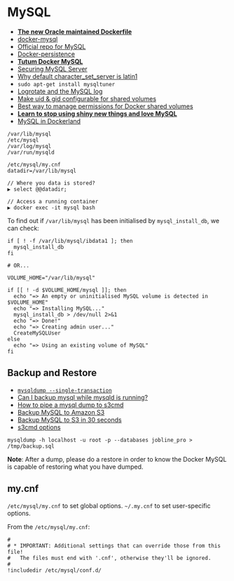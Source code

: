 # MySQL

* [**The new Oracle maintained Dockerfile**](https://registry.hub.docker.com/u/mysql/mysql-server/)
* [docker-mysql](https://github.com/sameersbn/docker-mysql)
* [Official repo for MySQL](https://github.com/docker-library/mysql)
* [Docker-persistence](http://www.alexecollins.com/docker-persistence/)
* [**Tutum Docker MySQL**](https://github.com/tutumcloud/tutum-docker-mysql)
* [Securing MySQL Server](http://howtolamp.com/lamp/mysql/5.6/securing)
* [Why default character_set_server is latin1](http://dba.stackexchange.com/questions/29649/why-default-character-set-server-is-latin1)
* `sudo apt-get install mysqltuner`
* [Logrotate and the MySQL log](http://www.percona.com/blog/2014/11/12/log-rotate-and-the-deleted-mysql-log-file-mystery/)
* [Make uid & gid configurable for shared volumes](https://github.com/docker/docker/issues/7198)
* [Best way to manage permissions for Docker shared volumes](http://stackoverflow.com/questions/23544282/what-is-the-best-way-to-manage-permissions-for-docker-shared-volumes)
* [**Learn to stop using shiny new things and love MySQL**](http://engineering.pinterest.com/post/116038532184/learn-to-stop-using-shiny-new-things-and-love)
* [MySQL in Dockerland](http://mysqlrelease.com/2015/05/mysql-in-dockerland/)

```
/var/lib/mysql
/etc/mysql
/var/log/mysql
/var/run/mysqld

/etc/mysql/my.cnf
datadir=/var/lib/mysql

// Where you data is stored?
▶ select @@datadir;

// Access a running container
▶ docker exec -it mysql bash
```

To find out if `/var/lib/mysql` has been initialised by `mysql_install_db`, we can check:

```
if [ ! -f /var/lib/mysql/ibdata1 ]; then
  mysql_install_db
fi

# OR...

VOLUME_HOME="/var/lib/mysql"

if [[ ! -d $VOLUME_HOME/mysql ]]; then
  echo "=> An empty or uninitialised MySQL volume is detected in $VOLUME_HOME"
  echo "=> Installing MySQL..."
  mysql_install_db > /dev/null 2>&1
  echo "=> Done!"
  echo "=> Creating admin user..."
  CreateMySQLUser
else
  echo "=> Using an existing volume of MySQL"
fi
```

## Backup and Restore

* [`mysqldump --single-transaction`](http://dba.stackexchange.com/questions/71961/mysqldump-single-transaction-yet-update-queries-are-waiting-for-the-backup)
* [Can I backup mysql while mysqld is running?](http://serverfault.com/questions/195125/can-i-backup-mysql-while-mysql-is-running)
* [How to pipe a mysql dump to s3cmd](http://serverfault.com/questions/605796/how-to-pipe-a-mysql-dump-to-s3cmd)
* [Backup MySQL to Amazon S3](https://gist.github.com/oodavid/2206527)
* [Backup MySQL to S3 in 30 seconds](https://fogstack.wordpress.com/2013/05/25/backup-mysql-to-s3-in-30-seconds/)
* [s3cmd options](http://s3tools.org/usage)

```
mysqldump -h localhost -u root -p --databases jobline_pro > /tmp/backup.sql
```

**Note**: After a dump, please do a restore in order to know the Docker MySQL is capable of restoring what you have dumped.

## my.cnf

`/etc/mysql/my.cnf` to set global options. `~/.my.cnf` to set user-specific options.

From the `/etc/mysql/my.cnf`:

```
#
# * IMPORTANT: Additional settings that can override those from this file!
#   The files must end with '.cnf', otherwise they'll be ignored.
#
!includedir /etc/mysql/conf.d/
```